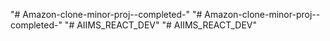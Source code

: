 "# Amazon-clone-minor-proj--completed-" 
"# Amazon-clone-minor-proj--completed-" 
"# AIIMS_REACT_DEV" 
"# AIIMS_REACT_DEV" 
